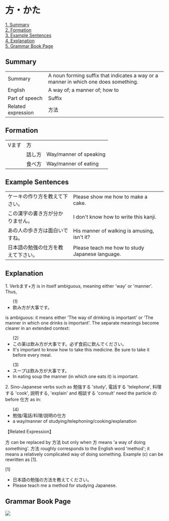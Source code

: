 # 方・かた

[1. Summary](#summary)<br>
[2. Formation](#formation)<br>
[3. Example Sentences](#example-sentences)<br>
[4. Explanation](#explanation)<br>
[5. Grammar Book Page](#grammar-book-page)<br>


## Summary

<table><tr>   <td>Summary</td>   <td>A noun forming suffix that indicates a way or a manner in which one does something.</td></tr><tr>   <td>English</td>   <td>A way of; a manner of; how to</td></tr><tr>   <td>Part of speech</td>   <td>Suffix</td></tr><tr>   <td>Related expression</td>   <td>方法</td></tr></table>

## Formation

<table class="table"> <tbody><tr class="tr head"> <td class="td"><span class="bold"><span>Vます</span></span></td> <td class="td"><span class="concept">方</span> </td> <td class="td"><span>&nbsp;</span></td> </tr> <tr class="tr"> <td class="td"><span>&nbsp;</span></td> <td class="td"><span>話し<span class="concept">方</span></span> </td> <td class="td"><span>Way/manner    of speaking</span></td> </tr> <tr class="tr"> <td class="td"><span>&nbsp;</span></td> <td class="td"><span>食べ<span class="concept">方</span></span> </td> <td class="td"><span>Way/manner    of eating</span></td> </tr></tbody></table>

## Example Sentences

<table><tr>   <td>ケーキの作り方を教えて下さい。</td>   <td>Please show me how to make a cake.</td></tr><tr>   <td>この漢字の書き方が分かりません。</td>   <td>I don't know how to write this kanji.</td></tr><tr>   <td>あの人の歩き方は面白いですね。</td>   <td>His manner of walking is amusing, isn't it?</td></tr><tr>   <td>日本語の勉強の仕方を教えて下さい。</td>   <td>Please teach me how to study Japanese language.</td></tr></table>

## Explanation

<p>1. Verbます+<span class="cloze">方</span> is in itself ambiguous, meaning either 'way' or 'manner'. Thus,</p>  <ul>(1) <li>飲み<span class="cloze">方</span>が大事です。</li> </ul>  <p>is ambiguous: it means either 'The way of drinking is important' or 'The manner in which one drinks is important'. The separate meanings become clearer in an extended context:</p>  <ul>(2) <li>この薬は飲み<span class="cloze">方</span>が大事です。必ず食前に飲んでください。</li> <li>It's important to know how to take this medicine. Be sure to take it before every meal.</li> </ul>  <ul>(3) <li>スープは飲み<span class="cloze">方</span>が大事です。</li> <li>In eating soup the manner (in which one eats it) is important.</li> </ul>  <p>2. Sino-Japanese verbs such as 勉強する 'study', 電話する 'telephone', 料理する 'cook', 説明する, 'explain' and 相談する 'consult' need the particle の before 仕<span class="cloze">方</span> as in:</p>  <ul>(4) <li>勉強/電話/料理/説明の仕<span class="cloze">方</span></li> <li>a way/manner of studying/telephoning/cooking/explanation</li> </ul>  <p>【Related Expression】</p>  <p><span class="cloze">方</span> can be replaced by <span class="cloze">方</span>法 but only when <span class="cloze">方</span> means 'a way of doing something'. <span class="cloze">方</span>法 roughly corresponds to the English word 'method'; it means a relatively complicated way of doing something. Example (c) can be rewritten as [1].</p>  <p>[1]</p>  <ul> <li>日本語の勉強の<span class="cloze">方</span>法を教えてください。</li> <li>Please teach me a method for studying Japanese.</li> </ul>

## Grammar Book Page

![](../img/Basic方.png)


